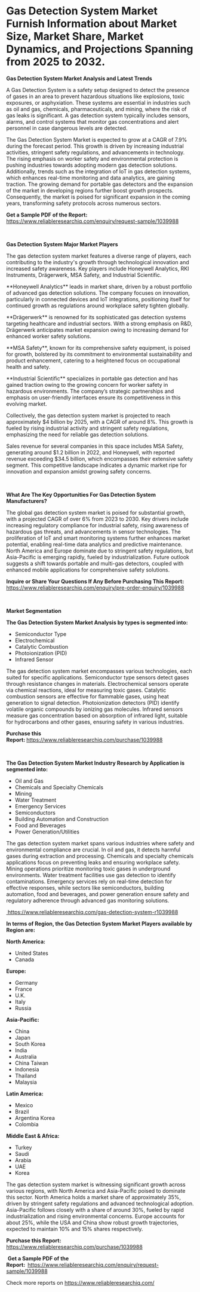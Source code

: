 <p><h1>Gas Detection System Market Furnish Information about Market Size, Market Share, Market Dynamics, and Projections Spanning from 2025 to 2032.</h1></p><p><strong>Gas Detection System Market Analysis and Latest Trends</strong></p>
<p><p>A Gas Detection System is a safety setup designed to detect the presence of gases in an area to prevent hazardous situations like explosions, toxic exposures, or asphyxiation. These systems are essential in industries such as oil and gas, chemicals, pharmaceuticals, and mining, where the risk of gas leaks is significant. A gas detection system typically includes sensors, alarms, and control systems that monitor gas concentrations and alert personnel in case dangerous levels are detected.</p><p>The Gas Detection System Market is expected to grow at a CAGR of 7.9% during the forecast period. This growth is driven by increasing industrial activities, stringent safety regulations, and advancements in technology. The rising emphasis on worker safety and environmental protection is pushing industries towards adopting modern gas detection solutions. Additionally, trends such as the integration of IoT in gas detection systems, which enhances real-time monitoring and data analytics, are gaining traction. The growing demand for portable gas detectors and the expansion of the market in developing regions further boost growth prospects. Consequently, the market is poised for significant expansion in the coming years, transforming safety protocols across numerous sectors.</p></p>
<p><strong>Get a Sample PDF of the Report:&nbsp;</strong> <a href="https://www.reliableresearchiq.com/enquiry/request-sample/1039988?utm_campaign=2212&utm_medium=2&utm_source=Github&utm_content=ia&utm_term=08042025&utm_id=gas-detection-system">https://www.reliableresearchiq.com/enquiry/request-sample/1039988</a></p>
<p>&nbsp;</p>
<p><strong>Gas Detection System Major Market Players</strong></p>
<p><p>The gas detection system market features a diverse range of players, each contributing to the industry's growth through technological innovation and increased safety awareness. Key players include Honeywell Analytics, RKI Instruments, Drägerwerk, MSA Safety, and Industrial Scientific.</p><p>**Honeywell Analytics** leads in market share, driven by a robust portfolio of advanced gas detection solutions. The company focuses on innovation, particularly in connected devices and IoT integrations, positioning itself for continued growth as regulations around workplace safety tighten globally. </p><p>**Drägerwerk** is renowned for its sophisticated gas detection systems targeting healthcare and industrial sectors. With a strong emphasis on R&D, Drägerwerk anticipates market expansion owing to increasing demand for enhanced worker safety solutions. </p><p>**MSA Safety**, known for its comprehensive safety equipment, is poised for growth, bolstered by its commitment to environmental sustainability and product enhancement, catering to a heightened focus on occupational health and safety.</p><p>**Industrial Scientific** specializes in portable gas detection and has gained traction owing to the growing concern for worker safety in hazardous environments. The company’s strategic partnerships and emphasis on user-friendly interfaces ensure its competitiveness in this evolving market.</p><p>Collectively, the gas detection system market is projected to reach approximately $4 billion by 2025, with a CAGR of around 8%. This growth is fueled by rising industrial activity and stringent safety regulations, emphasizing the need for reliable gas detection solutions. </p><p>Sales revenue for several companies in this space includes MSA Safety, generating around $1.2 billion in 2022, and Honeywell, with reported revenue exceeding $34.5 billion, which encompasses their extensive safety segment. This competitive landscape indicates a dynamic market ripe for innovation and expansion amidst growing safety concerns.</p></p>
<p>&nbsp;</p>
<p><strong>What Are The Key Opportunities For Gas Detection System Manufacturers?</strong></p>
<p><p>The global gas detection system market is poised for substantial growth, with a projected CAGR of over 6% from 2023 to 2030. Key drivers include increasing regulatory compliance for industrial safety, rising awareness of hazardous gas threats, and advancements in sensor technologies. The proliferation of IoT and smart monitoring systems further enhances market potential, enabling real-time data analytics and predictive maintenance. North America and Europe dominate due to stringent safety regulations, but Asia-Pacific is emerging rapidly, fueled by industrialization. Future outlook suggests a shift towards portable and multi-gas detectors, coupled with enhanced mobile applications for comprehensive safety solutions.</p></p>
<p><strong>Inquire or Share Your Questions If Any Before Purchasing This Report:</strong> <a href="https://www.reliableresearchiq.com/enquiry/pre-order-enquiry/1039988?utm_campaign=2212&utm_medium=2&utm_source=Github&utm_content=ia&utm_term=08042025&utm_id=gas-detection-system">https://www.reliableresearchiq.com/enquiry/pre-order-enquiry/1039988</a></p>
<p>&nbsp;</p>
<p><strong>Market Segmentation</strong></p>
<p><strong>The Gas Detection System Market Analysis by types is segmented into:</strong></p>
<p><ul><li>Semiconductor Type</li><li>Electrochemical</li><li>Catalytic Combustion</li><li>Photoionization (PID)</li><li>Infrared Sensor</li></ul></p>
<p><p>The gas detection system market encompasses various technologies, each suited for specific applications. Semiconductor type sensors detect gases through resistance changes in materials. Electrochemical sensors operate via chemical reactions, ideal for measuring toxic gases. Catalytic combustion sensors are effective for flammable gases, using heat generation to signal detection. Photoionization detectors (PID) identify volatile organic compounds by ionizing gas molecules. Infrared sensors measure gas concentration based on absorption of infrared light, suitable for hydrocarbons and other gases, ensuring safety in various industries.</p></p>
<p><strong>Purchase this Report:&nbsp;</strong><a href="https://www.reliableresearchiq.com/purchase/1039988?utm_campaign=2212&utm_medium=2&utm_source=Github&utm_content=ia&utm_term=08042025&utm_id=gas-detection-system">https://www.reliableresearchiq.com/purchase/1039988</a></p>
<p>&nbsp;</p>
<p><strong>The Gas Detection System Market Industry Research by Application is segmented into:</strong></p>
<p><ul><li>Oil and Gas</li><li>Chemicals and Specialty Chemicals</li><li>Mining</li><li>Water Treatment</li><li>Emergency Services</li><li>Semiconductors</li><li>Building Automation and Construction</li><li>Food and Beverages</li><li>Power Generation/Utilities</li></ul></p>
<p><p>The gas detection system market spans various industries where safety and environmental compliance are crucial. In oil and gas, it detects harmful gases during extraction and processing. Chemicals and specialty chemicals applications focus on preventing leaks and ensuring workplace safety. Mining operations prioritize monitoring toxic gases in underground environments. Water treatment facilities use gas detection to identify contaminations. Emergency services rely on real-time detection for effective responses, while sectors like semiconductors, building automation, food and beverages, and power generation ensure safety and regulatory adherence through advanced gas monitoring solutions.</p></p>
<p><a href="https://www.reliableresearchiq.com/gas-detection-system-r1039988?utm_campaign=2212&utm_medium=2&utm_source=Github&utm_content=ia&utm_term=08042025&utm_id=gas-detection-system">&nbsp;https://www.reliableresearchiq.com/gas-detection-system-r1039988</a></p>
<p><strong>In terms of Region, the Gas Detection System Market Players available by Region are:</strong></p>
<p>
    <p> <strong> North America: </strong>
        <ul>
            <li>United States</li>
            <li>Canada</li>
        </ul>
        </p> 
    <p> <strong> Europe: </strong>
        <ul>
            <li>Germany</li>
            <li>France</li>
            <li>U.K.</li>
            <li>Italy</li>
            <li>Russia</li>
        </ul>
        </p> 
    <p> <strong> Asia-Pacific: </strong>
        <ul>
            <li>China</li>
            <li>Japan</li>
            <li>South Korea</li>
            <li>India</li>
            <li>Australia</li>
            <li>China Taiwan</li>
            <li>Indonesia</li>
            <li>Thailand</li>
            <li>Malaysia</li>
        </ul>
        </p> 
    <p> <strong> Latin America: </strong>
        <ul>
            <li>Mexico</li>
            <li>Brazil</li>
            <li>Argentina Korea</li>
            <li>Colombia</li>
        </ul>
        </p> 
    <p> <strong> Middle East & Africa: </strong>
        <ul>
            <li>Turkey</li>
            <li>Saudi</li>
            <li>Arabia</li>
            <li>UAE</li>
            <li>Korea</li>
        </ul>
    </p>
    </p>
<p><p>The gas detection system market is witnessing significant growth across various regions, with North America and Asia-Pacific poised to dominate this sector. North America holds a market share of approximately 35%, driven by stringent safety regulations and advanced technological adoption. Asia-Pacific follows closely with a share of around 30%, fueled by rapid industrialization and rising environmental concerns. Europe accounts for about 25%, while the USA and China show robust growth trajectories, expected to maintain 10% and 15% shares respectively.</p></p>
<p><strong>Purchase this Report: </strong><a href="https://www.reliableresearchiq.com/purchase/1039988?utm_campaign=2212&utm_medium=2&utm_source=Github&utm_content=ia&utm_term=08042025&utm_id=gas-detection-system">https://www.reliableresearchiq.com/purchase/1039988</a></p>
<p>&nbsp;<strong>Get a Sample PDF of the Report:&nbsp;&nbsp;</strong><a href="https://www.reliableresearchiq.com/enquiry/request-sample/1039988?utm_campaign=2212&utm_medium=2&utm_source=Github&utm_content=ia&utm_term=08042025&utm_id=gas-detection-system">https://www.reliableresearchiq.com/enquiry/request-sample/1039988</a></p>
<p><strong></strong></p>
<p>Check more reports on <a href="https://www.reliableresearchiq.com/?utm_campaign=2212&utm_medium=2&utm_source=Github&utm_content=ia&utm_term=08042025&utm_id=gas-detection-system">https://www.reliableresearchiq.com/</a></p>